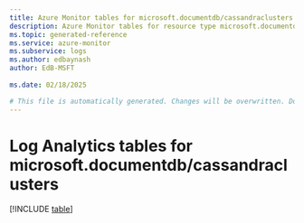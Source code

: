 ```yaml
---
title: Azure Monitor tables for microsoft.documentdb/cassandraclusters
description: Azure Monitor tables for resource type microsoft.documentdb/cassandraclusters
ms.topic: generated-reference
ms.service: azure-monitor
ms.subservice: logs
ms.author: edbaynash
author: EdB-MSFT
   
ms.date: 02/18/2025

# This file is automatically generated. Changes will be overwritten. Do not change this file directly.
---
```


# Log Analytics tables for microsoft.documentdb/cassandraclusters  

[!INCLUDE [table](~/reusable-content/ce-skilling/azure/includes/azure-monitor/reference/tables/microsoft-documentdb_cassandraclusters-include.md)]

